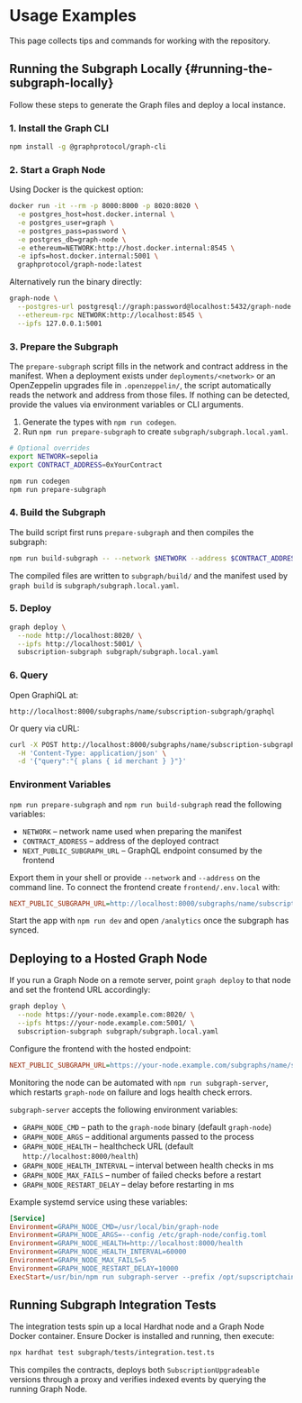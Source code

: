 # Usage Examples

This page collects tips and commands for working with the repository.

## Running the Subgraph Locally {#running-the-subgraph-locally}

Follow these steps to generate the Graph files and deploy a local instance.

### 1. Install the Graph CLI

```bash
npm install -g @graphprotocol/graph-cli
```

### 2. Start a Graph Node

Using Docker is the quickest option:

```bash
docker run -it --rm -p 8000:8000 -p 8020:8020 \
  -e postgres_host=host.docker.internal \
  -e postgres_user=graph \
  -e postgres_pass=password \
  -e postgres_db=graph-node \
  -e ethereum=NETWORK:http://host.docker.internal:8545 \
  -e ipfs=host.docker.internal:5001 \
  graphprotocol/graph-node:latest
```

Alternatively run the binary directly:

```bash
graph-node \
  --postgres-url postgresql://graph:password@localhost:5432/graph-node \
  --ethereum-rpc NETWORK:http://localhost:8545 \
  --ipfs 127.0.0.1:5001
```

### 3. Prepare the Subgraph

The `prepare-subgraph` script fills in the network and contract address in the
manifest. When a deployment exists under `deployments/<network>` or an
OpenZeppelin upgrades file in `.openzeppelin/`, the script automatically reads
the network and address from those files. If nothing can be detected, provide
the values via environment variables or CLI arguments.

1. Generate the types with `npm run codegen`.
2. Run `npm run prepare-subgraph` to create `subgraph/subgraph.local.yaml`.

```bash
# Optional overrides
export NETWORK=sepolia
export CONTRACT_ADDRESS=0xYourContract

npm run codegen
npm run prepare-subgraph
```

### 4. Build the Subgraph

The build script first runs `prepare-subgraph` and then compiles the subgraph:

```bash
npm run build-subgraph -- --network $NETWORK --address $CONTRACT_ADDRESS
```

The compiled files are written to `subgraph/build/` and the manifest used by
`graph build` is `subgraph/subgraph.local.yaml`.

### 5. Deploy

```bash
graph deploy \
  --node http://localhost:8020/ \
  --ipfs http://localhost:5001/ \
  subscription-subgraph subgraph/subgraph.local.yaml
```

### 6. Query

Open GraphiQL at:

```
http://localhost:8000/subgraphs/name/subscription-subgraph/graphql
```

Or query via cURL:

```bash
curl -X POST http://localhost:8000/subgraphs/name/subscription-subgraph/graphql \
  -H 'Content-Type: application/json' \
  -d '{"query":"{ plans { id merchant } }"}'
```

### Environment Variables

`npm run prepare-subgraph` and `npm run build-subgraph` read the following
variables:

- `NETWORK` – network name used when preparing the manifest
- `CONTRACT_ADDRESS` – address of the deployed contract
- `NEXT_PUBLIC_SUBGRAPH_URL` – GraphQL endpoint consumed by the frontend

Export them in your shell or provide `--network` and `--address` on the command
line. To connect the frontend create `frontend/.env.local` with:

```ini
NEXT_PUBLIC_SUBGRAPH_URL=http://localhost:8000/subgraphs/name/subscription-subgraph/graphql
```

Start the app with `npm run dev` and open `/analytics` once the subgraph has
synced.

## Deploying to a Hosted Graph Node

If you run a Graph Node on a remote server, point `graph deploy` to that node
and set the frontend URL accordingly:

```bash
graph deploy \
  --node https://your-node.example.com:8020/ \
  --ipfs https://your-node.example.com:5001/ \
  subscription-subgraph subgraph/subgraph.local.yaml
```

Configure the frontend with the hosted endpoint:

```ini
NEXT_PUBLIC_SUBGRAPH_URL=https://your-node.example.com/subgraphs/name/subscription-subgraph/graphql
```

Monitoring the node can be automated with `npm run subgraph-server`, which
restarts `graph-node` on failure and logs health check errors.

`subgraph-server` accepts the following environment variables:

- `GRAPH_NODE_CMD` – path to the `graph-node` binary (default `graph-node`)
- `GRAPH_NODE_ARGS` – additional arguments passed to the process
- `GRAPH_NODE_HEALTH` – healthcheck URL (default `http://localhost:8000/health`)
- `GRAPH_NODE_HEALTH_INTERVAL` – interval between health checks in ms
- `GRAPH_NODE_MAX_FAILS` – number of failed checks before a restart
- `GRAPH_NODE_RESTART_DELAY` – delay before restarting in ms

Example systemd service using these variables:

```ini
[Service]
Environment=GRAPH_NODE_CMD=/usr/local/bin/graph-node
Environment=GRAPH_NODE_ARGS=--config /etc/graph-node/config.toml
Environment=GRAPH_NODE_HEALTH=http://localhost:8000/health
Environment=GRAPH_NODE_HEALTH_INTERVAL=60000
Environment=GRAPH_NODE_MAX_FAILS=5
Environment=GRAPH_NODE_RESTART_DELAY=10000
ExecStart=/usr/bin/npm run subgraph-server --prefix /opt/supscriptchain
```

## Running Subgraph Integration Tests

The integration tests spin up a local Hardhat node and a Graph Node Docker
container. Ensure Docker is installed and running, then execute:

```bash
npx hardhat test subgraph/tests/integration.test.ts
```

This compiles the contracts, deploys both `SubscriptionUpgradeable` versions
through a proxy and verifies indexed events by querying the running Graph Node.
